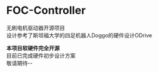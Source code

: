 # FOC-Controller
无刷电机驱动器开源项目  
设计参考了斯坦福大学的四足机器人Doggo的硬件设计ODrive  

**本项目软硬件完全开源**  
目前已完成硬件初步设计方案  
敬请期待--
